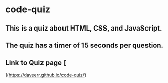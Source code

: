 # code-quiz
 
 ## This is a quiz about HTML, CSS, and JavaScript.
 
 ## The quiz has a timer of 15 seconds per question.
 
 ## Link to Quiz page [
](https://daveerr.github.io/code-quiz/) 
 
 
 
 
 
